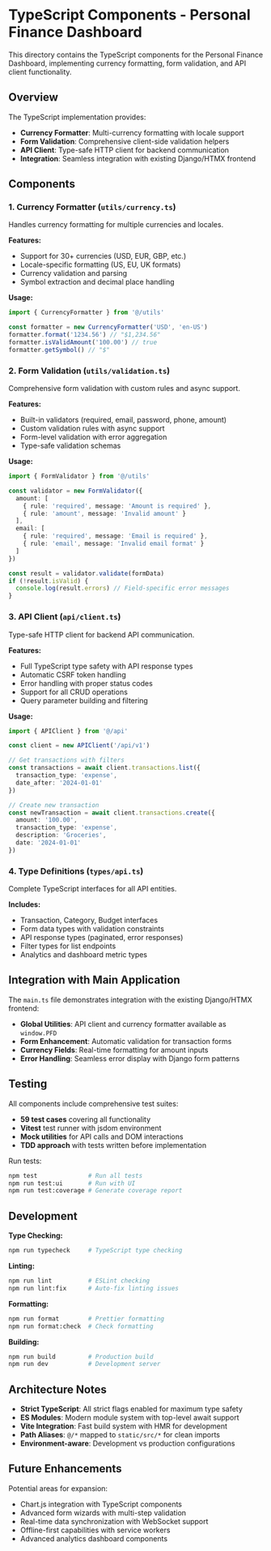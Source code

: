 # TypeScript Components - Personal Finance Dashboard

This directory contains the TypeScript components for the Personal Finance Dashboard, implementing currency formatting, form validation, and API client functionality.

## Overview

The TypeScript implementation provides:

- **Currency Formatter**: Multi-currency formatting with locale support
- **Form Validation**: Comprehensive client-side validation helpers
- **API Client**: Type-safe HTTP client for backend communication
- **Integration**: Seamless integration with existing Django/HTMX frontend

## Components

### 1. Currency Formatter (`utils/currency.ts`)

Handles currency formatting for multiple currencies and locales.

**Features:**
- Support for 30+ currencies (USD, EUR, GBP, etc.)
- Locale-specific formatting (US, EU, UK formats)
- Currency validation and parsing
- Symbol extraction and decimal place handling

**Usage:**
```typescript
import { CurrencyFormatter } from '@/utils'

const formatter = new CurrencyFormatter('USD', 'en-US')
formatter.format('1234.56') // "$1,234.56"
formatter.isValidAmount('100.00') // true
formatter.getSymbol() // "$"
```

### 2. Form Validation (`utils/validation.ts`)

Comprehensive form validation with custom rules and async support.

**Features:**
- Built-in validators (required, email, password, phone, amount)
- Custom validation rules with async support
- Form-level validation with error aggregation
- Type-safe validation schemas

**Usage:**
```typescript
import { FormValidator } from '@/utils'

const validator = new FormValidator({
  amount: [
    { rule: 'required', message: 'Amount is required' },
    { rule: 'amount', message: 'Invalid amount' }
  ],
  email: [
    { rule: 'required', message: 'Email is required' },
    { rule: 'email', message: 'Invalid email format' }
  ]
})

const result = validator.validate(formData)
if (!result.isValid) {
  console.log(result.errors) // Field-specific error messages
}
```

### 3. API Client (`api/client.ts`)

Type-safe HTTP client for backend API communication.

**Features:**
- Full TypeScript type safety with API response types
- Automatic CSRF token handling
- Error handling with proper status codes
- Support for all CRUD operations
- Query parameter building and filtering

**Usage:**
```typescript
import { APIClient } from '@/api'

const client = new APIClient('/api/v1')

// Get transactions with filters
const transactions = await client.transactions.list({
  transaction_type: 'expense',
  date_after: '2024-01-01'
})

// Create new transaction
const newTransaction = await client.transactions.create({
  amount: '100.00',
  transaction_type: 'expense',
  description: 'Groceries',
  date: '2024-01-01'
})
```

### 4. Type Definitions (`types/api.ts`)

Complete TypeScript interfaces for all API entities.

**Includes:**
- Transaction, Category, Budget interfaces
- Form data types with validation constraints
- API response types (paginated, error responses)
- Filter types for list endpoints
- Analytics and dashboard metric types

## Integration with Main Application

The `main.ts` file demonstrates integration with the existing Django/HTMX frontend:

- **Global Utilities**: API client and currency formatter available as `window.PFD`
- **Form Enhancement**: Automatic validation for transaction forms
- **Currency Fields**: Real-time formatting for amount inputs
- **Error Handling**: Seamless error display with Django form patterns

## Testing

All components include comprehensive test suites:

- **59 test cases** covering all functionality
- **Vitest** test runner with jsdom environment
- **Mock utilities** for API calls and DOM interactions
- **TDD approach** with tests written before implementation

Run tests:
```bash
npm test              # Run all tests
npm run test:ui       # Run with UI
npm run test:coverage # Generate coverage report
```

## Development

**Type Checking:**
```bash
npm run typecheck     # TypeScript type checking
```

**Linting:**
```bash
npm run lint          # ESLint checking
npm run lint:fix      # Auto-fix linting issues
```

**Formatting:**
```bash
npm run format        # Prettier formatting
npm run format:check  # Check formatting
```

**Building:**
```bash
npm run build         # Production build
npm run dev           # Development server
```

## Architecture Notes

- **Strict TypeScript**: All strict flags enabled for maximum type safety
- **ES Modules**: Modern module system with top-level await support
- **Vite Integration**: Fast build system with HMR for development
- **Path Aliases**: `@/*` mapped to `static/src/*` for clean imports
- **Environment-aware**: Development vs production configurations

## Future Enhancements

Potential areas for expansion:
- Chart.js integration with TypeScript components
- Advanced form wizards with multi-step validation
- Real-time data synchronization with WebSocket support
- Offline-first capabilities with service workers
- Advanced analytics dashboard components
